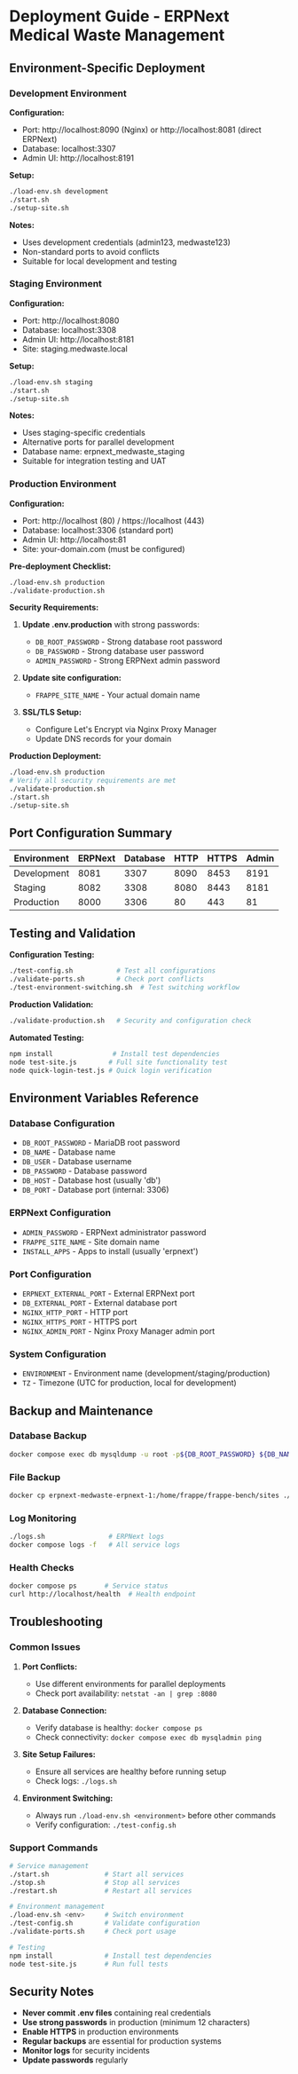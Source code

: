 # Deployment Guide - ERPNext Medical Waste Management

## Environment-Specific Deployment

### Development Environment

**Configuration:**
- Port: http://localhost:8090 (Nginx) or http://localhost:8081 (direct ERPNext)
- Database: localhost:3307
- Admin UI: http://localhost:8191

**Setup:**
```bash
./load-env.sh development
./start.sh
./setup-site.sh
```

**Notes:**
- Uses development credentials (admin123, medwaste123)
- Non-standard ports to avoid conflicts
- Suitable for local development and testing

### Staging Environment

**Configuration:**
- Port: http://localhost:8080
- Database: localhost:3308
- Admin UI: http://localhost:8181
- Site: staging.medwaste.local

**Setup:**
```bash
./load-env.sh staging
./start.sh
./setup-site.sh
```

**Notes:**
- Uses staging-specific credentials
- Alternative ports for parallel development
- Database name: erpnext_medwaste_staging
- Suitable for integration testing and UAT

### Production Environment

**Configuration:**
- Port: http://localhost (80) / https://localhost (443)
- Database: localhost:3306 (standard port)
- Admin UI: http://localhost:81
- Site: your-domain.com (must be configured)

**Pre-deployment Checklist:**
```bash
./load-env.sh production
./validate-production.sh
```

**Security Requirements:**
1. **Update .env.production** with strong passwords:
   - `DB_ROOT_PASSWORD` - Strong database root password
   - `DB_PASSWORD` - Strong database user password
   - `ADMIN_PASSWORD` - Strong ERPNext admin password

2. **Update site configuration:**
   - `FRAPPE_SITE_NAME` - Your actual domain name

3. **SSL/TLS Setup:**
   - Configure Let's Encrypt via Nginx Proxy Manager
   - Update DNS records for your domain

**Production Deployment:**
```bash
./load-env.sh production
# Verify all security requirements are met
./validate-production.sh
./start.sh
./setup-site.sh
```

## Port Configuration Summary

| Environment | ERPNext | Database | HTTP | HTTPS | Admin |
|-------------|---------|----------|------|-------|-------|
| Development| 8081    | 3307     | 8090 | 8453  | 8191  |
| Staging     | 8082    | 3308     | 8080 | 8443  | 8181  |
| Production  | 8000    | 3306     | 80   | 443   | 81    |

## Testing and Validation

**Configuration Testing:**
```bash
./test-config.sh           # Test all configurations
./validate-ports.sh        # Check port conflicts
./test-environment-switching.sh  # Test switching workflow
```

**Production Validation:**
```bash
./validate-production.sh   # Security and configuration check
```

**Automated Testing:**
```bash
npm install               # Install test dependencies
node test-site.js        # Full site functionality test
node quick-login-test.js # Quick login verification
```

## Environment Variables Reference

### Database Configuration
- `DB_ROOT_PASSWORD` - MariaDB root password
- `DB_NAME` - Database name
- `DB_USER` - Database username
- `DB_PASSWORD` - Database password
- `DB_HOST` - Database host (usually 'db')
- `DB_PORT` - Database port (internal: 3306)

### ERPNext Configuration
- `ADMIN_PASSWORD` - ERPNext administrator password
- `FRAPPE_SITE_NAME` - Site domain name
- `INSTALL_APPS` - Apps to install (usually 'erpnext')

### Port Configuration
- `ERPNEXT_EXTERNAL_PORT` - External ERPNext port
- `DB_EXTERNAL_PORT` - External database port
- `NGINX_HTTP_PORT` - HTTP port
- `NGINX_HTTPS_PORT` - HTTPS port
- `NGINX_ADMIN_PORT` - Nginx Proxy Manager admin port

### System Configuration
- `ENVIRONMENT` - Environment name (development/staging/production)
- `TZ` - Timezone (UTC for production, local for development)

## Backup and Maintenance

### Database Backup
```bash
docker compose exec db mysqldump -u root -p${DB_ROOT_PASSWORD} ${DB_NAME} > backup.sql
```

### File Backup
```bash
docker cp erpnext-medwaste-erpnext-1:/home/frappe/frappe-bench/sites ./sites-backup
```

### Log Monitoring
```bash
./logs.sh                # ERPNext logs
docker compose logs -f   # All service logs
```

### Health Checks
```bash
docker compose ps       # Service status
curl http://localhost/health  # Health endpoint
```

## Troubleshooting

### Common Issues

1. **Port Conflicts:**
   - Use different environments for parallel deployments
   - Check port availability: `netstat -an | grep :8080`

2. **Database Connection:**
   - Verify database is healthy: `docker compose ps`
   - Check connectivity: `docker compose exec db mysqladmin ping`

3. **Site Setup Failures:**
   - Ensure all services are healthy before running setup
   - Check logs: `./logs.sh`

4. **Environment Switching:**
   - Always run `./load-env.sh <environment>` before other commands
   - Verify configuration: `./test-config.sh`

### Support Commands

```bash
# Service management
./start.sh              # Start all services
./stop.sh               # Stop all services
./restart.sh            # Restart all services

# Environment management
./load-env.sh <env>     # Switch environment
./test-config.sh        # Validate configuration
./validate-ports.sh     # Check port usage

# Testing
npm install             # Install test dependencies
node test-site.js       # Run full tests
```

## Security Notes

- **Never commit .env files** containing real credentials
- **Use strong passwords** in production (minimum 12 characters)
- **Enable HTTPS** in production environments
- **Regular backups** are essential for production systems
- **Monitor logs** for security incidents
- **Update passwords** regularly
